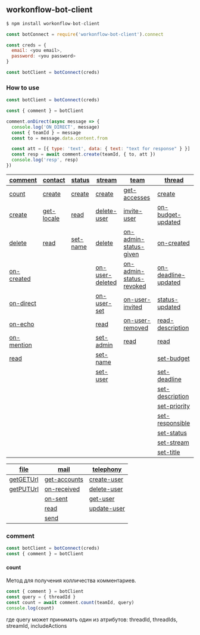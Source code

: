 ## workonflow-bot-client ##

```js
$ npm install workonflow-bot-client

const botConnect = require('workonflow-bot-client').connect

const creds = {
  email: <you email>,
  password: <you password>
}

const botClient = botConnect(creds)
```

### How to use ###

```js
const botClient = botConnect(creds)

const { comment } = botClient

comment.onDirect(async message => {
  console.log('ON_DIRECT', message)
  const { teamId } = message
  const to = message.data.content.from

  const att = [{ type: 'text', data: { text: "text for response" } }]
  const resp = await comment.create(teamId, { to, att })
  console.log('resp', resp)
})
```

|[comment](#comment)              |[contact](#contact)              |[status](#status)           |[stream](#stream)                         |[team](#team)                                           |[thread](#thread)                                 |
|---|---|---|---|---|---|
|[count](#comment-conunt)         |[create](#contact-create)        |[create](#status-create)    |[create](#stream-create)                  |[get-accesses](#team-get-accesses)                      |[create](#thread-create)                          |
|[create](#comment-create)        |[get-locale](#contact-get-locale)|[read](#status-read)        |[delete-user](#stream-delete-user)        |[invite-user](#team-invite-user)                        |[on-budget-updated](#thread-on-budget-updated)    |
|[delete](#comment-delete)        |[read](#contact-read)            |[set-name](#status-set-name)|[delete](#stream-delete)                  |[on-admin-status-given](#team-on-admin-status-given)    |[on-created](#thread-on-created)                  |
|[on-created](#comment-on-created)|                                 |                            |[on-user-deleted](#stream-on-user-deleted)|[on-admin-status-revoked](#team-on-admin-status-revoked)|[on-deadline-updated](#thread-on-deadline-updated)|
|[on-direct](#comment-on-direct)  |                                 |                            |[on-user-set](#stream-on-user-set)        |[on-user-invited](#team-on-user-invited)                |[status-updated](#thread-status-updated)          |
|[on-echo](#comment-on-echo)      |                                 |                            |[read](#stream-read)                      |[on-user-removed](#team-on-user-removed)                |[read-description](#thread-read-description)      |
|[on-mention](#comment-on-mention)|                                 |                            |[set-admin](#stream-set-admin)            |[read](#team-read)                                      |[read](#thread-read)                              |
|[read](#comment-read)            |                                 |                            |[set-name](#stream-set-name)              |                                                        |[set-budget](#thread-set-budget)                  |
|                                 |                                 |                            |[set-user](#stream-set-user)              |                                                        |[set-deadline](#thread-set-deadline)              |
|                                 |                                 |                            |                                          |                                                        |[set-description](#thread-set-description)        |
|                                 |                                 |                            |                                          |                                                        |[set-priority](#thread-set-priority)              |
|                                 |                                 |                            |                                          |                                                        |[set-responsible](#thread-set-responsible)        |
|                                 |                                 |                            |                                          |                                                        |[set-status](#thread-set-status)                  |
|                                 |                                 |                            |                                          |                                                        |[set-stream](#thread-set-stream)                  |
|                                 |                                 |                            |                                          |                                                        |[set-title](#thread-set-title)                    |

| [file](#file)           |[mail](#mail)                      |[telephony](#telephony)              |
|---|---|---|
| [getGETUrl](#getGETUrl) |[get-accounts](#mail-get-accounts) |[create-user](#telephony-create-user)|
| [getPUTUrl](#getPUTUrl) |[on-received](#mail-on-received)   |[delete-user](#telephony-delete-user)|
|                         |[on-sent](#mail-on-sent)           |[get-user](#telephony-get-user)      |
|                         |[read](#mail-read)                 |[update-user](#telephony-update-user)|
|                         |[send](#mail-send)                 |                                     |


### comment

```js
const botClient = botConnect(creds)
const { comment } = botClient
```
#### count

Метод для получения колличества комментариев.

```js
const { comment } = botClient
const query = { threadId }
const count = await comment.count(teamId, query)
console.log(count)
```
где query может принимать один из атрибутов: threadId, threadIds, streamId, includeActions

